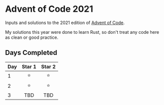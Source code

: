 # Advent of Code 2021

Inputs and solutions to the 2021 edition of [Advent of Code](https://adventofcode.com/2021).

My solutions this year were done to learn Rust, so don't treat any code here as clean or good practice.

## Days Completed

Day | Star 1 | Star 2
----|:------:|:-----:
1   | ⭐     | ⭐ 
2 | ⭐ | ⭐
3 | TBD | TBD
